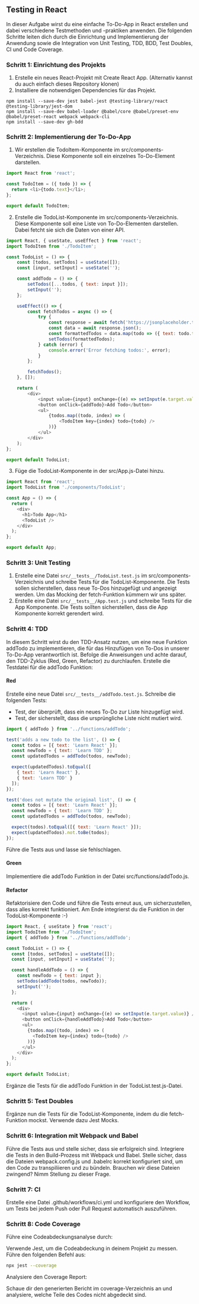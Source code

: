 ## Testing in React
In dieser Aufgabe wirst du eine einfache To-Do-App in React erstellen und dabei verschiedene Testmethoden und -praktiken anwenden. Die folgenden Schritte leiten dich durch die Einrichtung und Implementierung der Anwendung sowie die Integration von Unit Testing, TDD, BDD, Test Doubles, CI und Code Coverage.
### Schritt 1: Einrichtung des Projekts
1. Erstelle ein neues React-Projekt mit Create React App. (Alternativ kannst du auch einfach dieses Repository klonen)
2. Installiere die notwendigen Dependencies für das Projekt.
```
npm install --save-dev jest babel-jest @testing-library/react @testing-library/jest-dom
npm install --save-dev babel-loader @babel/core @babel/preset-env @babel/preset-react webpack webpack-cli
npm install --save-dev gh-bdd
```
### Schritt 2: Implementierung der To-Do-App
1. Wir erstellen die TodoItem-Komponente im src/components-Verzeichnis. Diese Komponente soll ein einzelnes To-Do-Element darstellen.
```javascript
import React from 'react';

const TodoItem = ({ todo }) => {
  return <li>{todo.text}</li>;
};

export default TodoItem;
```

2. Erstelle die TodoList-Komponente im src/components-Verzeichnis. Diese Komponente soll eine Liste von To-Do-Elementen darstellen. Dabei fetcht sie sich die Daten von einer API.
```javascript
import React, { useState, useEffect } from 'react';
import TodoItem from './TodoItem';

const TodoList = () => {
    const [todos, setTodos] = useState([]);
    const [input, setInput] = useState('');

    const addTodo = () => {
        setTodos([...todos, { text: input }]);
        setInput('');
    };

    useEffect(() => {
        const fetchTodos = async () => {
            try {
                const response = await fetch('https://jsonplaceholder.typicode.com/todos');
                const data = await response.json();
                const formattedTodos = data.map(todo => ({ text: todo.title, completed: todo.completed }));
                setTodos(formattedTodos);
            } catch (error) {
                console.error('Error fetching todos:', error);
            }
        };

        fetchTodos();
    }, []);

    return (
        <div>
            <input value={input} onChange={(e) => setInput(e.target.value)} />
            <button onClick={addTodo}>Add Todo</button>
            <ul>
                {todos.map((todo, index) => (
                    <TodoItem key={index} todo={todo} />
                ))}
            </ul>
        </div>
    );
};

export default TodoList;
```
3. Füge die TodoList-Komponente in der src/App.js-Datei hinzu.
```javascript
import React from 'react';
import TodoList from './components/TodoList';

const App = () => {
  return (
    <div>
      <h1>Todo App</h1>
      <TodoList />
    </div>
  );
};

export default App;
```
### Schritt 3: Unit Testing
1. Erstelle eine Datei `src/__tests__/TodoList.test.js` im src/components-Verzeichnis und schreibe Tests für die TodoList-Komponente. Die Tests sollen sicherstellen, dass neue To-Dos hinzugefügt und angezeigt werden. Um das Mocking der fetch-Funktion kümmern wir uns später.
2. Erstelle eine Datei `src/__tests__/App.test.js` und schreibe Tests für die App Komponente. Die Tests sollten sicherstellen, dass die App Komponente korrekt gerendert wird.
### Schritt 4: TDD
In diesem Schritt wirst du den TDD-Ansatz nutzen, um eine neue Funktion addTodo zu implementieren, die für das Hinzufügen von To-Dos in unserer To-Do-App verantwortlich ist. Befolge die Anweisungen und achte darauf, den TDD-Zyklus (Red, Green, Refactor) zu durchlaufen.
Erstelle die Testdatei für die addTodo Funktion:
#### Red
Erstelle eine neue Datei `src/__tests__/addTodo.test.js`.
Schreibe die folgenden Tests:
- Test, der überprüft, dass ein neues To-Do zur Liste hinzugefügt wird.
- Test, der sicherstellt, dass die ursprüngliche Liste nicht mutiert wird.
```javascript
import { addTodo } from '../functions/addTodo';

test('adds a new todo to the list', () => {
  const todos = [{ text: 'Learn React' }];
  const newTodo = { text: 'Learn TDD' };
  const updatedTodos = addTodo(todos, newTodo);

  expect(updatedTodos).toEqual([
    { text: 'Learn React' },
    { text: 'Learn TDD' }
  ]);
});

test('does not mutate the original list', () => {
  const todos = [{ text: 'Learn React' }];
  const newTodo = { text: 'Learn TDD' };
  const updatedTodos = addTodo(todos, newTodo);

  expect(todos).toEqual([{ text: 'Learn React' }]);
  expect(updatedTodos).not.toBe(todos);
});
```
Führe die Tests aus und lasse sie fehlschlagen.
#### Green
Implementiere die addTodo Funktion in der Datei src/functions/addTodo.js.
#### Refactor
Refaktorisiere den Code und führe die Tests erneut aus, um sicherzustellen, dass alles korrekt funktioniert.
Am Ende integrierst du die Funktion in der TodoList-Komponente :-)
```javascript
import React, { useState } from 'react';
import TodoItem from './TodoItem';
import { addTodo } from '../functions/addTodo';

const TodoList = () => {
  const [todos, setTodos] = useState([]);
  const [input, setInput] = useState('');

  const handleAddTodo = () => {
    const newTodo = { text: input };
    setTodos(addTodo(todos, newTodo));
    setInput('');
  };

  return (
    <div>
      <input value={input} onChange={(e) => setInput(e.target.value)} />
      <button onClick={handleAddTodo}>Add Todo</button>
      <ul>
        {todos.map((todo, index) => (
          <TodoItem key={index} todo={todo} />
        ))}
      </ul>
    </div>
  );
};

export default TodoList;
```
Ergänze die Tests für die addTodo Funktion in der TodoList.test.js-Datei.
### Schritt 5: Test Doubles
Ergänze nun die Tests für die TodoList-Komponente, indem du die fetch-Funktion mockst. Verwende dazu Jest Mocks.
### Schritt 6: Integration mit Webpack und Babel
Führe die Tests aus und stelle sicher, dass sie erfolgreich sind. Integriere die Tests in den Build-Prozess mit Webpack und Babel.
Stelle sicher, dass die Dateien webpack.config.js und .babelrc korrekt konfiguriert sind, um den Code zu transpiliieren und zu bündeln.
Brauchen wir diese Dateien zwingend? Nimm Stellung zu dieser Frage.
### Schritt 7: CI
Erstelle eine Datei .github/workflows/ci.yml und konfiguriere den Workflow, um Tests bei jedem Push oder Pull Request automatisch auszuführen.
### Schritt 8: Code Coverage
Führe eine Codeabdeckungsanalyse durch:

Verwende Jest, um die Codeabdeckung in deinem Projekt zu messen. Führe den folgenden Befehl aus:

```bash
npx jest --coverage
```
Analysiere den Coverage Report:

Schaue dir den generierten Bericht im coverage-Verzeichnis an und analysiere, welche Teile des Codes nicht abgedeckt sind.

